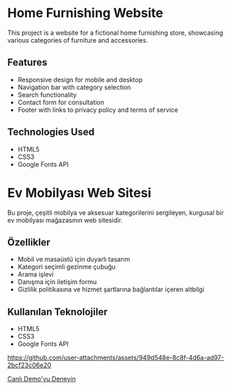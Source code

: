 # Home Furnishing Website

This project is a website for a fictional home furnishing store, showcasing various categories of furniture and accessories.

## Features

- Responsive design for mobile and desktop
- Navigation bar with category selection
- Search functionality
- Contact form for consultation
- Footer with links to privacy policy and terms of service

## Technologies Used

- HTML5
- CSS3
- Google Fonts API

# Ev Mobilyası Web Sitesi

Bu proje, çeşitli mobilya ve aksesuar kategorilerini sergileyen, kurgusal bir ev mobilyası mağazasının web sitesidir.

## Özellikler

- Mobil ve masaüstü için duyarlı tasarım
- Kategori seçimli gezinme çubuğu
- Arama işlevi
- Danışma için iletişim formu
- Gizlilik politikasına ve hizmet şartlarına bağlantılar içeren altbilgi

## Kullanılan Teknolojiler

- HTML5
- CSS3
- Google Fonts API

https://github.com/user-attachments/assets/949d548e-8c8f-4d6a-ad97-2bcf23c06e20

[Canlı Demo'yu Deneyin](https://homefurn.netlify.app/)
